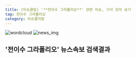 ```yaml
---
title: (이슈클립) '**전이수 그라폴리오**' 관련 이슈, 기사 모아 보기
tag: 전이수 그라폴리오
category: 이슈클리핑
---
```

![wordcloud](https://s3.ap-northeast-2.amazonaws.com/lyrics101-wordcloud/2018-09-12-1536756917.png)
![news_img](https://user-images.githubusercontent.com/42597476/44507050-1206f400-a6e4-11e8-8d98-7ffbfebb353f.png)
## **'**전이수 그라폴리오**'** 뉴스속보 검색결과

